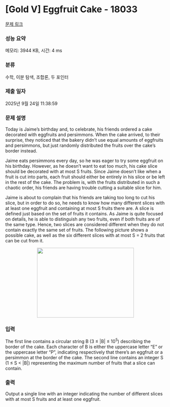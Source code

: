 # [Gold V] Eggfruit Cake - 18033 

[문제 링크](https://www.acmicpc.net/problem/18033) 

### 성능 요약

메모리: 3944 KB, 시간: 4 ms

### 분류

수학, 이분 탐색, 조합론, 두 포인터

### 제출 일자

2025년 9월 24일 11:38:59

### 문제 설명

<p>Today is Jaime’s birthday and, to celebrate, his friends ordered a cake decorated with eggfruits and persimmons. When the cake arrived, to their surprise, they noticed that the bakery didn’t use equal amounts of eggfruits and persimmons, but just randomly distributed the fruits over the cake’s border instead.</p>

<p>Jaime eats persimmons every day, so he was eager to try some eggfruit on his birthday. However, as he doesn’t want to eat too much, his cake slice should be decorated with at most S fruits. Since Jaime doesn’t like when a fruit is cut into parts, each fruit should either be entirely in his slice or be left in the rest of the cake. The problem is, with the fruits distributed in such a chaotic order, his friends are having trouble cutting a suitable slice for him.</p>

<p>Jaime is about to complain that his friends are taking too long to cut his slice, but in order to do so, he needs to know how many different slices with at least one eggfruit and containing at most S fruits there are. A slice is defined just based on the set of fruits it contains. As Jaime is quite focused on details, he is able to distinguish any two fruits, even if both fruits are of the same type. Hence, two slices are considered different when they do not contain exactly the same set of fruits. The following picture shows a possible cake, as well as the six different slices with at most S = 2 fruits that can be cut from it.</p>

<p style="text-align: center;"><img alt="" src="https://upload.acmicpc.net/a5f1e55c-7b31-41ad-ace5-5ca3317432c8/-/preview/" style="width: 305px; height: 220px;"></p>

### 입력 

 <p>The first line contains a circular string B (3 ≤ |B| ≤ 10<sup>5</sup>) describing the border of the cake. Each character of B is either the uppercase letter “E” or the uppercase letter “P”, indicating respectively that there’s an eggfruit or a persimmon at the border of the cake. The second line contains an integer S (1 ≤ S < |B|) representing the maximum number of fruits that a slice can contain.</p>

### 출력 

 <p>Output a single line with an integer indicating the number of different slices with at most S fruits and at least one eggfruit.</p>


